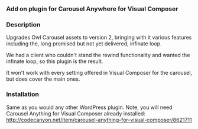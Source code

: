 ### Add on plugin for Carousel Anywhere for Visual Composer

### Description

Upgrades Owl Carousel assets to version 2, bringing with it various features including the, long promised but not yet delivered, infinate loop.

We had a client who couldn't stand the rewind functionality and wanted the infinate loop, so this plugin is the result.

It won't work with every setting offered in Visual Composer for the carousel, but does cover the main ones.

### Installation

Same as you would any other WordPress plugin. Note, you will need Carousel Anything for Visual Composer already installed:
http://codecanyon.net/item/carousel-anything-for-visual-composer/8621711